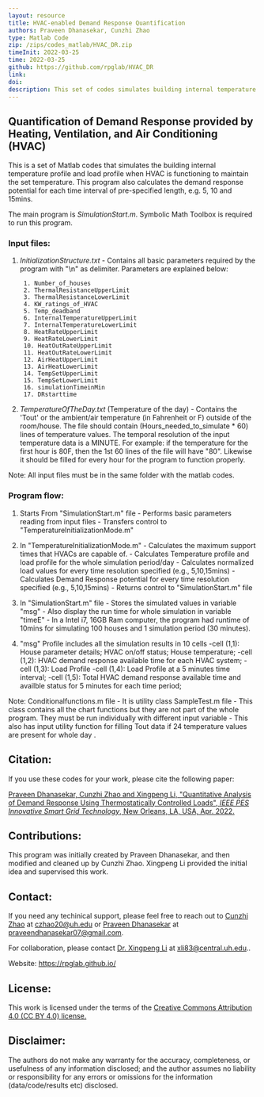 ```yaml
---
layout: resource
title: HVAC-enabled Demand Response Quantification
authors: Praveen Dhanasekar, Cunzhi Zhao
type: Matlab Code
zip: /zips/codes_matlab/HVAC_DR.zip
timeInit: 2022-03-25
time: 2022-03-25
github: https://github.com/rpglab/HVAC_DR
link: 
doi: 
description: This set of codes simulates building internal temperature and calculates the Demand Response potential of Heating, Ventilation, and Air Conditioning (HVAC).
---
```



## Quantification of Demand Response provided by Heating, Ventilation, and Air Conditioning (HVAC)
This is a set of Matlab codes that simulates the building internal temperature profile and load profile when HVAC is functioning to maintain the set temperature. This program also calculates the demand response potential for each time interval of pre-specified length, e.g. 5, 10 and 15mins. 

The main program is *SimulationStart.m*. Symbolic Math Toolbox is required to run this program.


### Input files:
1. *InitializationStructure.txt* - Contains all basic parameters required by the program with "\n" as delimiter. Parameters are explained below:

		1. Number_of_houses
		2. ThermalResistanceUpperLimit
		3. ThermalResistanceLowerLimit
		4. KW_ratings_of_HVAC
		5. Temp_deadband
		6. InternalTemperatureUpperLimit 
		7. InternalTemperatureLowerLimit
		8. HeatRateUpperLimit
		9. HeatRateLowerLimit 
		10. HeatOutRateUpperLimit
		11. HeatOutRateLowerLimit
		12. AirHeatUpperLimit
		13. AirHeatLowerLimit
		14. TempSetUpperLimit
		15. TempSetLowerLimit
		16. simulationTimeinMin
		17. DRstarttime

		 
2. *TemperatureOfTheDay.txt* (Temperature of the day) - Contains the 'Tout' or the ambient/air temperature (in Fahrenheit or F) outside of the room/house. 
                            The file should contain (Hours_needed_to_simulate * 60) lines of temperature values.
							The temporal resolution of the input temperature data is a MINUTE.
                            For example: if the temperature for the first hour is 80F, then the 1st 60 lines of the file will have "80". Likewise it should be filled for every hour for the program to function properly.

Note: All input files must be in the same folder with the matlab codes.


### Program flow:
 1. Starts From "SimulationStart.m" file
           - Performs basic parameters reading from input files
           - Transfers control to "TemperatureInitializationMode.m"
		   
 2. In "TemperatureInitializationMode.m"
           - Calculates the maximum support times that HVACs are capable of.
           - Calculates Temperature profile and load profile for the whole simulation period/day
           - Calculates normalized load values for every time resolution specified (e.g., 5,10,15mins) 
           - Calculates Demand Response potential for every time resolution specified (e.g., 5,10,15mins) 
           - Returns control to "SimulationStart.m" file
		   
3. In "SimulationStart.m" file
           - Stores the simulated values in variable "msg"
           - Also display the run time for whole simulation in variable "timeE"
           - In a Intel i7, 16GB Ram computer, the program had runtime of 10mins for simulating 100 houses and 1 simulation period (30 minutes).
		   
4. "msg" Profile includes all the simulation results in 10 cells
	   -cell (1,1): House parameter details; HVAC on/off status; House temperature;
	   -cell (1,2): HVAC demand response available time for each HVAC system;
	   -cell (1,3): Load Profile
	   -cell (1,4): Load Profile at a 5 minutes time interval;
	   -cell (1,5): Total HVAC demand response available time and availble status for 5 minutes for each time period;


Note:
Conditionalfunctions.m file
           - It is utility class 
SampleTest.m file
           - This class contains all the chart functions but they are not part of the whole program. They must be run individually with different input variable
           - This also has input utility function for filling Tout data if 24 temperature values are present for whole day .


## Citation:
If you use these codes for your work, please cite the following paper:

<a class="off" href="/papers/Praveen-CunzhiZhao-ISGT-TCL-DR-MG/" target="_blank">Praveen Dhanasekar, Cunzhi Zhao and Xingpeng Li, "Quantitative Analysis of Demand Response Using Thermostatically Controlled Loads", *IEEE PES Innovative Smart Grid Technology*, New Orleans, LA, USA, Apr. 2022.</a>


## Contributions:
This program was initially created by Praveen Dhanasekar, and then modified and cleaned up by Cunzhi Zhao. Xingpeng Li provided the initial idea and supervised this work.


## Contact:
If you need any techinical support, please feel free to reach out to <a class="" href="/people/Cunzhi-Zhao/">Cunzhi Zhao</a> at czhao20@uh.edu or <a class="" href="/people/Praveen-Dhanasekar/">Praveen Dhanasekar</a> at praveendhanasekar07@gmail.com.

For collaboration, please contact <a class="" href="/people/Xingpeng-Li/">Dr. Xingpeng Li</a> at xli83@central.uh.edu..

Website: <a class="off" href="/"  target="_blank">https://rpglab.github.io/</a>


## License:
This work is licensed under the terms of the <a class="off" href="https://creativecommons.org/licenses/by/4.0/"  target="_blank">Creative Commons Attribution 4.0 (CC BY 4.0) license.</a>


## Disclaimer:
The authors do not make any warranty for the accuracy, completeness, or usefulness of any information disclosed; and the author assumes no liability or responsibility for any errors or omissions for the information (data/code/results etc) disclosed.

